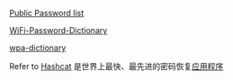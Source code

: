 [Public Password list ](https://github.com/danielmiessler/SecLists/tree/master/Passwords/Common-Credentials)

[WiFi-Password-Dictionary](https://github.com/IYATT-yx/WiFi-Password-Dictionary)

[wpa-dictionary](https://github.com/conwnet/wpa-dictionary)

Refer to [Hashcat](https://github.com/hashcat/hashcat) 是世界上最快、最先进的密码恢复[应用程序 ](https://playlab.eu.org/archives/hashcat)

